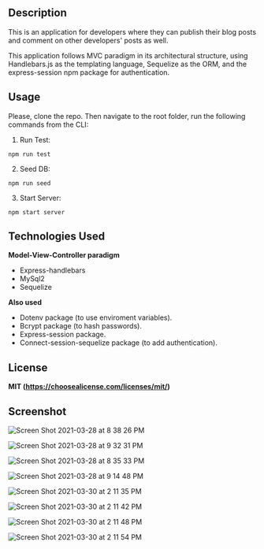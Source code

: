 

## Description

This is an application for developers where they can publish their blog posts and comment on other developers' posts as well. 

This application follows MVC paradigm in its architectural structure, using Handlebars.js as the templating language, Sequelize as the ORM, and the express-session npm package for authentication.

## Usage

Please, clone the repo. Then navigate to the root folder, run the following commands from the CLI:

1. Run Test:

`` npm run test ``
 
2. Seed DB:
 
`` npm run seed ``
 
3. Start Server:
 
`` npm start server ``
 
 ## Technologies Used
 
**Model-View-Controller paradigm**

* Express-handlebars
* MySql2
* Sequelize

**Also used**

* Dotenv package (to use enviroment variables).
* Bcrypt package (to hash passwords).
* Express-session package.
* Connect-session-sequelize package (to add authentication).

 ## License
 
 **MIT
 (https://choosealicense.com/licenses/mit/)** 

## Screenshot

![Screen Shot 2021-03-28 at 8 38 26 PM](https://user-images.githubusercontent.com/69886471/112881645-8f135a80-9091-11eb-9362-0543b6806dcc.png)

![Screen Shot 2021-03-28 at 9 32 31 PM](https://user-images.githubusercontent.com/69886471/112881913-e6b1c600-9091-11eb-90f3-884fbd83628f.png)

![Screen Shot 2021-03-28 at 8 35 33 PM](https://user-images.githubusercontent.com/69886471/112882017-0812b200-9092-11eb-97da-c9625818eb01.png)

![Screen Shot 2021-03-28 at 9 14 48 PM](https://user-images.githubusercontent.com/69886471/112882602-c7676880-9092-11eb-8719-a19b23982b08.png)


 
 ![Screen Shot 2021-03-30 at 2 11 35 PM](https://user-images.githubusercontent.com/69886471/113043531-31027800-9162-11eb-915b-dadfd6063588.png)

![Screen Shot 2021-03-30 at 2 11 42 PM](https://user-images.githubusercontent.com/69886471/113043566-3c55a380-9162-11eb-9903-8718c219e5e9.png)

![Screen Shot 2021-03-30 at 2 11 48 PM](https://user-images.githubusercontent.com/69886471/113043578-424b8480-9162-11eb-9660-595b74c27e91.png)

![Screen Shot 2021-03-30 at 2 11 54 PM](https://user-images.githubusercontent.com/69886471/113043595-4aa3bf80-9162-11eb-8fbd-e9c206594e72.png)
